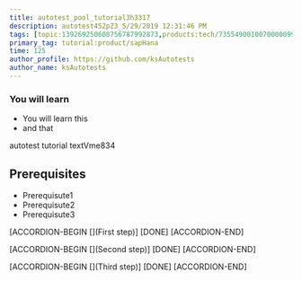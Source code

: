 ```yaml
---
title: autotest_pool_tutorial3h3317
description: autotest452pZ3_5/29/2019 12:31:46 PM
tags: [topic:139269250608756787992873,products:tech/73554900100700000996,tutorial:experience/advanced]
primary_tag: tutorial:product/sapHana
time: 125
author_profile: https://github.com/ksAutotests
author_name: ksAutotests
---
```

### You will learn
- You will learn this
- and that

autotest tutorial textVme834

## Prerequisites
- Prerequisute1
- Prerequisute2
- Prerequisute3

[ACCORDION-BEGIN [](First step)]
[DONE]
[ACCORDION-END]

[ACCORDION-BEGIN [](Second step)]
[DONE]
[ACCORDION-END]

[ACCORDION-BEGIN [](Third step)]
[DONE]
[ACCORDION-END]

